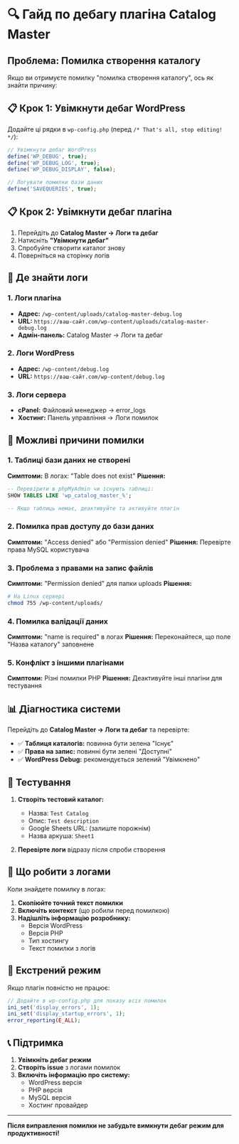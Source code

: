 # 🔍 Гайд по дебагу плагіна Catalog Master

## Проблема: Помилка створення каталогу

Якщо ви отримуєте помилку "помилка створення каталогу", ось як знайти причину:

## 📋 Крок 1: Увімкнути дебаг WordPress

Додайте ці рядки в `wp-config.php` (перед `/* That's all, stop editing! */`):

```php
// Увімкнути дебаг WordPress
define('WP_DEBUG', true);
define('WP_DEBUG_LOG', true);
define('WP_DEBUG_DISPLAY', false);

// Логувати помилки бази даних
define('SAVEQUERIES', true);
```

## 📋 Крок 2: Увімкнути дебаг плагіна

1. Перейдіть до **Catalog Master → Логи та дебаг**
2. Натисніть **"Увімкнути дебаг"**
3. Спробуйте створити каталог знову
4. Поверніться на сторінку логів

## 📍 Де знайти логи

### 1. Логи плагіна
- **Адрес:** `/wp-content/uploads/catalog-master-debug.log`
- **URL:** `https://ваш-сайт.com/wp-content/uploads/catalog-master-debug.log`
- **Адмін-панель:** Catalog Master → Логи та дебаг

### 2. Логи WordPress
- **Адрес:** `/wp-content/debug.log`
- **URL:** `https://ваш-сайт.com/wp-content/debug.log`

### 3. Логи сервера
- **cPanel:** Файловий менеджер → error_logs
- **Хостинг:** Панель управління → Логи помилок

## 🔧 Можливі причини помилки

### 1. Таблиці бази даних не створені
**Симптоми:** В логах: "Table does not exist"
**Рішення:**
```sql
-- Перевірити в phpMyAdmin чи існують таблиці:
SHOW TABLES LIKE 'wp_catalog_master_%';

-- Якщо таблиць немає, деактивуйте та активуйте плагін
```

### 2. Помилка прав доступу до бази даних
**Симптоми:** "Access denied" або "Permission denied"
**Рішення:** Перевірте права MySQL користувача

### 3. Проблема з правами на запис файлів
**Симптоми:** "Permission denied" для папки uploads
**Рішення:**
```bash
# На Linux сервері
chmod 755 /wp-content/uploads/
```

### 4. Помилка валідації даних
**Симптоми:** "name is required" в логах
**Рішення:** Переконайтеся, що поле "Назва каталогу" заповнене

### 5. Конфлікт з іншими плагінами
**Симптоми:** Різні помилки PHP
**Рішення:** Деактивуйте інші плагіни для тестування

## 📊 Діагностика системи

Перейдіть до **Catalog Master → Логи та дебаг** та перевірте:

- ✅ **Таблиця каталогів:** повинна бути зелена "Існує"
- ✅ **Права на запис:** повинні бути зелені "Доступні"
- ✅ **WordPress Debug:** рекомендується зелений "Увімкнено"

## 🧪 Тестування

1. **Створіть тестовий каталог:**
   - Назва: `Test Catalog`
   - Опис: `Test description`
   - Google Sheets URL: (залиште порожнім)
   - Назва аркуша: `Sheet1`

2. **Перевірте логи** відразу після спроби створення

## 📝 Що робити з логами

Коли знайдете помилку в логах:

1. **Скопіюйте точний текст помилки**
2. **Включіть контекст** (що робили перед помилкою)
3. **Надішліть інформацію розробнику:**
   - Версія WordPress
   - Версія PHP
   - Тип хостингу
   - Текст помилки з логів

## 🚨 Екстрений режим

Якщо плагін повністю не працює:

```php
// Додайте в wp-config.php для показу всіх помилок
ini_set('display_errors', 1);
ini_set('display_startup_errors', 1);
error_reporting(E_ALL);
```

## 📞 Підтримка

1. **Увімкніть дебаг режим**
2. **Створіть issue** з логами помилок
3. **Включіть інформацію про систему:**
   - WordPress версія
   - PHP версія
   - MySQL версія
   - Хостинг провайдер

---

**Після виправлення помилки не забудьте вимкнути дебаг режим для продуктивності!** 